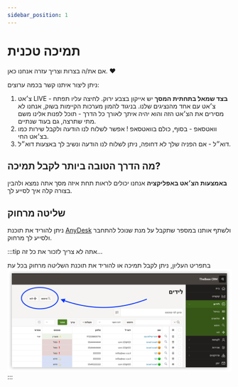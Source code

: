 ```yaml
---
sidebar_position: 1
---
```


# תמיכה טכנית
אם את/ה בצרות וצריך עזרה אנחנו כאן. :heart:

ניתן ליצור איתנו קשר בכמה ערוצים:
1. צ׳אט LIVE - **בצד שמאל בתחתית המסך** יש אייקון בצבע ירוק. לחיצה עליו תפתח צ׳אט עם אחד מהנציגים שלנו.
    בניגוד להמון מערכות הקיימות בשוק, אנחנו לא מסירים את הצ׳אט הזה והוא יהיה איתך לאורך כל הדרך - תוכל לפנות אלינו משם מתי שתרצה, גם בעוד שנתיים.
1. וואטסאפ - בסוף, כולם בוואטסאפ ! אפשר לשלוח לנו הודעה ולקבל שירות כמו בצ׳אט החי.
1. דוא״ל - אם הפניה שלך לא דחופה, ניתן לשלוח לנו הודעה ונשיב לך באצעות דוא״ל.

## מה הדרך הטובה ביותר לקבל תמיכה?
**באמצעות הצ׳אט באפליקציה** אנחנו יכולים לראות תחת איזה מסך אתה נמצא ולהבין בצורה קלה איך לסייע לך.

## שליטה מרחוק
ניתן להוריד את תוכנת [AnyDesk](https://anydesk.com/en/downloads) ולשתף אותנו במספר שתקבל על מנת שנוכל להתחבר ולסייע לך מרחוק.  

:::tip אתה לא צריך לזכור את כל זה...

בתפריט העליון, ניתן לקבל תמיכה או להוריד את תוכנת השליטה מרחוק בכל עת
![מעבר בין תצוגות](/img/first-steps/views1.png)
:::